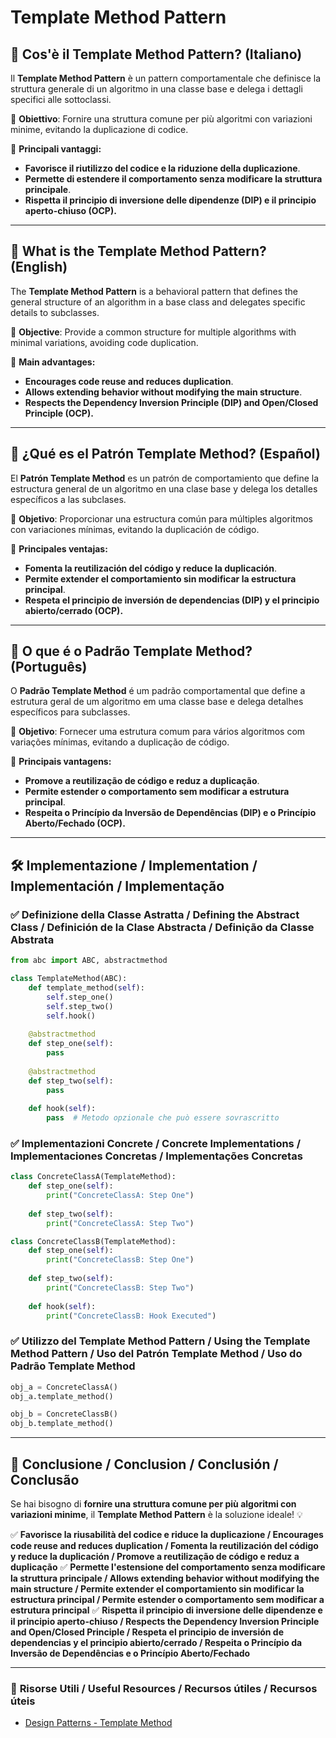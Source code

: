 # Template Method Pattern

## 📌 Cos'è il Template Method Pattern? (Italiano)
Il **Template Method Pattern** è un pattern comportamentale che definisce la struttura generale di un algoritmo in una classe base e delega i dettagli specifici alle sottoclassi.

🔹 **Obiettivo**: Fornire una struttura comune per più algoritmi con variazioni minime, evitando la duplicazione di codice.

🔹 **Principali vantaggi:**
- **Favorisce il riutilizzo del codice e la riduzione della duplicazione**.
- **Permette di estendere il comportamento senza modificare la struttura principale**.
- **Rispetta il principio di inversione delle dipendenze (DIP) e il principio aperto-chiuso (OCP).**

---

## 📌 What is the Template Method Pattern? (English)
The **Template Method Pattern** is a behavioral pattern that defines the general structure of an algorithm in a base class and delegates specific details to subclasses.

🔹 **Objective**: Provide a common structure for multiple algorithms with minimal variations, avoiding code duplication.

🔹 **Main advantages:**
- **Encourages code reuse and reduces duplication**.
- **Allows extending behavior without modifying the main structure**.
- **Respects the Dependency Inversion Principle (DIP) and Open/Closed Principle (OCP).**

---

## 📌 ¿Qué es el Patrón Template Method? (Español)
El **Patrón Template Method** es un patrón de comportamiento que define la estructura general de un algoritmo en una clase base y delega los detalles específicos a las subclases.

🔹 **Objetivo**: Proporcionar una estructura común para múltiples algoritmos con variaciones mínimas, evitando la duplicación de código.

🔹 **Principales ventajas:**
- **Fomenta la reutilización del código y reduce la duplicación**.
- **Permite extender el comportamiento sin modificar la estructura principal**.
- **Respeta el principio de inversión de dependencias (DIP) y el principio abierto/cerrado (OCP).**

---

## 📌 O que é o Padrão Template Method? (Português)
O **Padrão Template Method** é um padrão comportamental que define a estrutura geral de um algoritmo em uma classe base e delega detalhes específicos para subclasses.

🔹 **Objetivo**: Fornecer uma estrutura comum para vários algoritmos com variações mínimas, evitando a duplicação de código.

🔹 **Principais vantagens:**
- **Promove a reutilização de código e reduz a duplicação**.
- **Permite estender o comportamento sem modificar a estrutura principal**.
- **Respeita o Princípio da Inversão de Dependências (DIP) e o Princípio Aberto/Fechado (OCP).**

---

## 🛠️ Implementazione / Implementation / Implementación / Implementação

### ✅ **Definizione della Classe Astratta / Defining the Abstract Class / Definición de la Clase Abstracta / Definição da Classe Abstrata**
```python
from abc import ABC, abstractmethod

class TemplateMethod(ABC):
    def template_method(self):
        self.step_one()
        self.step_two()
        self.hook()
    
    @abstractmethod
    def step_one(self):
        pass
    
    @abstractmethod
    def step_two(self):
        pass
    
    def hook(self):
        pass  # Metodo opzionale che può essere sovrascritto
```

### ✅ **Implementazioni Concrete / Concrete Implementations / Implementaciones Concretas / Implementações Concretas**
```python
class ConcreteClassA(TemplateMethod):
    def step_one(self):
        print("ConcreteClassA: Step One")
    
    def step_two(self):
        print("ConcreteClassA: Step Two")

class ConcreteClassB(TemplateMethod):
    def step_one(self):
        print("ConcreteClassB: Step One")
    
    def step_two(self):
        print("ConcreteClassB: Step Two")
    
    def hook(self):
        print("ConcreteClassB: Hook Executed")
```

### ✅ **Utilizzo del Template Method Pattern / Using the Template Method Pattern / Uso del Patrón Template Method / Uso do Padrão Template Method**
```python
obj_a = ConcreteClassA()
obj_a.template_method()

obj_b = ConcreteClassB()
obj_b.template_method()
```

---

## 🚀 **Conclusione / Conclusion / Conclusión / Conclusão**
Se hai bisogno di **fornire una struttura comune per più algoritmi con variazioni minime**, il **Template Method Pattern** è la soluzione ideale! 💡

✅ **Favorisce la riusabilità del codice e riduce la duplicazione / Encourages code reuse and reduces duplication / Fomenta la reutilización del código y reduce la duplicación / Promove a reutilização de código e reduz a duplicação**
✅ **Permette l'estensione del comportamento senza modificare la struttura principale / Allows extending behavior without modifying the main structure / Permite extender el comportamiento sin modificar la estructura principal / Permite estender o comportamento sem modificar a estrutura principal**
✅ **Rispetta il principio di inversione delle dipendenze e il principio aperto-chiuso / Respects the Dependency Inversion Principle and Open/Closed Principle / Respeta el principio de inversión de dependencias y el principio abierto/cerrado / Respeita o Princípio da Inversão de Dependências e o Princípio Aberto/Fechado**

---

### 📖 **Risorse Utili / Useful Resources / Recursos útiles / Recursos úteis**
- [Design Patterns - Template Method](https://refactoring.guru/design-patterns/template-method)

